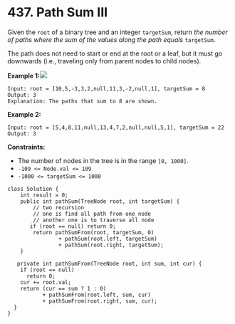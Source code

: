 # 437. Path Sum III

Given the `root` of a binary tree and an integer `targetSum`, return _the number of paths where the sum of the values along the path equals_ `targetSum`.

The path does not need to start or end at the root or a leaf, but it must go downwards (i.e., traveling only from parent nodes to child nodes).

**Example 1:**![](https://assets.leetcode.com/uploads/2021/04/09/pathsum3-1-tree.jpg)

```
Input: root = [10,5,-3,3,2,null,11,3,-2,null,1], targetSum = 8
Output: 3
Explanation: The paths that sum to 8 are shown.
```

**Example 2:**

```
Input: root = [5,4,8,11,null,13,4,7,2,null,null,5,1], targetSum = 22
Output: 3
```

**Constraints:**

* The number of nodes in the tree is in the range `[0, 1000]`.
* `-109 <= Node.val <= 109`
* `-1000 <= targetSum <= 1000`

```
class Solution {
    int result = 0;
    public int pathSum(TreeNode root, int targetSum) {
        // two recursion
        // one is find all path from one node
        // another one is to traverse all node 
       if (root == null) return 0;
        return pathSumFrom(root, targetSum, 0) 
                + pathSum(root.left, targetSum) 
                + pathSum(root.right, targetSum);
    }
    
   private int pathSumFrom(TreeNode root, int sum, int cur) {
    if (root == null)
      return 0;
    cur += root.val;
    return (cur == sum ? 1 : 0) 
           + pathSumFrom(root.left, sum, cur) 
           + pathSumFrom(root.right, sum, cur);
  }
}
```
